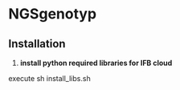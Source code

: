 # NGSgenotyp
## Installation

1. **install python required libraries for IFB cloud**

  execute sh install_libs.sh
